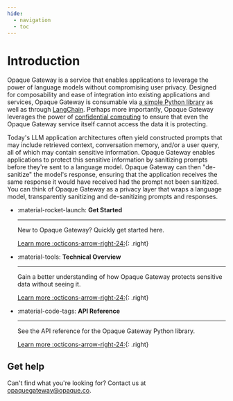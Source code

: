 ```yaml
---
hide:
  - navigation
  - toc
---
```


# Introduction
Opaque Gateway is a service that enables applications to leverage the power of language models without compromising user privacy. Designed for composability and ease of integration into existing applications and services, Opaque Gateway is consumable via [a simple Python library](getting_started/quickstart.md#installation) as well as through [LangChain](https://python.langchain.com/docs/integrations/llms/opaqueprompts). Perhaps more importantly, Opaque Gateway leverages the power of [confidential computing](https://en.wikipedia.org/wiki/Confidential_computing) to ensure that even the Opaque Gateway service itself cannot access the data it is protecting.

Today's LLM application architectures often yield constructed prompts that may include retrieved context, conversation memory, and/or a user query, all of which may contain sensitive information. Opaque Gateway enables applications to protect this sensitive information by sanitizing prompts before they're sent to a language model. Opaque Gateway can then "de-sanitize" the model's response, ensuring that the application receives the same response it would have received had the prompt not been sanitized. You can think of Opaque Gateway as a privacy layer that wraps a language model, transparently sanitizing and de-sanitizing prompts and responses.

<div class="grid cards" markdown>

*   :material-rocket-launch: **Get Started**

    ---

    New to Opaque Gateway? Quickly get started here.
    
    [Learn more :octicons-arrow-right-24:](getting_started/quickstart.md){: .right}

*   :material-tools: **Technical Overview**

    ---

    Gain a better understanding of how Opaque Gateway protects sensitive data without seeing it.

    [Learn more :octicons-arrow-right-24:](getting_started/overview.md){: .right}

*   :material-code-tags: **API Reference**

    ---

    See the API reference for the Opaque Gateway Python library.

    [Learn more :octicons-arrow-right-24:](reference/library_api.md){: .right}

</div>

## Get help
Can't find what you're looking for? Contact us at [opaquegateway@opaque.co](mailto:opaquegateway@opaque.co).
